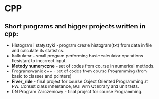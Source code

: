 # CPP

## Short programs and bigger projects written in cpp:

* Histogram i statystyki - program create histogram(txt) from data in file and calculate its statistics.
* Kalkulator - small program performing basic calculator operations. Resistant to incorrect input.
* **Metody numeryczne** - set of codes from course in numerical methods.
* Programowanie c++ - set of codes from course Programming (from basic to classes and pointers).
* **River_ride** - final project for course Object Oriented Programming at PW. Consist class inheritance, GUI with Qt library and unit tests.
* DN Program Zaliczeniowy - final project for course Programming.
